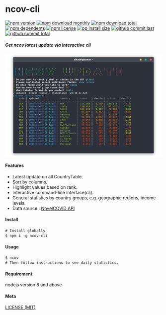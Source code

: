 # ncov-cli

[![npm version][badge-npm-version]][url-npm]
[![npm download monthly][badge-npm-download-monthly]][url-npm]
[![npm download total][badge-npm-download-total]][url-npm]
[![npm dependents][badge-npm-dependents]][url-github]
[![npm license][badge-npm-license]][url-npm]
[![pp install size][badge-pp-install-size]][url-pp]
[![github commit last][badge-github-last-commit]][url-github]
[![github commit total][badge-github-commit-count]][url-github]

[//]: <> (Shields)
[badge-npm-version]: https://flat.badgen.net/npm/v/ncov-cli
[badge-npm-download-monthly]: https://flat.badgen.net/npm/dm/ncov-cli
[badge-npm-download-total]:https://flat.badgen.net/npm/dt/ncov-cli
[badge-npm-dependents]: https://flat.badgen.net/npm/dependents/ncov-cli
[badge-npm-license]: https://flat.badgen.net/npm/license/ncov-cli
[badge-pp-install-size]: https://flat.badgen.net/packagephobia/install/ncov-cli
[badge-github-last-commit]: https://flat.badgen.net/github/last-commit/hoyeungw/ncov-cli
[badge-github-commit-count]: https://flat.badgen.net/github/commits/hoyeungw/ncov-cli

[//]: <> (Link)
[url-npm]: https://npmjs.org/package/ncov-cli
[url-pp]: https://packagephobia.now.sh/result?p=ncov-cli
[url-github]: https://github.com/hoyeungw/ncov-cli

##### Get ncov latest update via interactive cli

![preview-global](./media/screenshot.png)

#### Features
- Latest update on all CountryTable.
- Sort by columns.
- Highlight values based on rank. 
- Interactive command-line interface(cli).
- General statistics by country groups, e.g. geographic regions, income levels.
- Data source : [NovelCOVID API](https://github.com/NovelCOVID/API/)

#### Install
```console
# Install globally
$ npm i -g ncov-cli
```

#### Usage
```console
$ ncov
# Then follow instructions to see daily statistics.
```

#### Requirement
nodejs version 8 and above

#### Meta
[LICENSE (MIT)](LICENSE)
